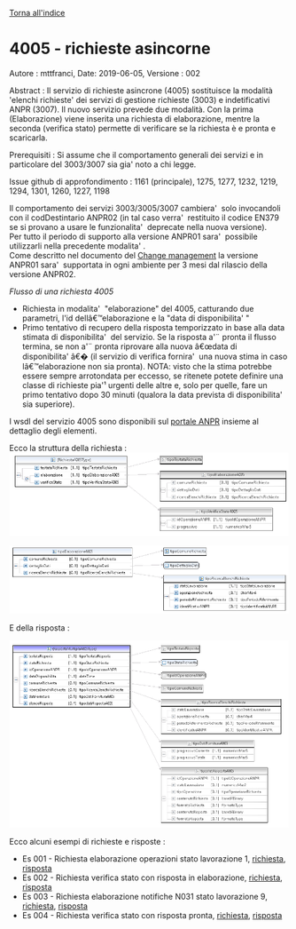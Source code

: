 [Torna all'indice](../index.md)

# 4005 - richieste asincorne #

Autore : mttfranci, Date: 2019-06-05, Versione : 002

Abstract : 
Il servizio di richieste asincrone (4005) sostituisce la modalit&agrave; 'elenchi richieste' dei servizi di gestione richieste (3003) e indetificativi ANPR (3007). Il nuovo servizio prevede due modalit&agrave;. Con la prima (Elaborazione) viene inserita una richiesta di elaborazione, mentre la seconda (verifica stato) permette di verificare se la richiesta &egrave; e pronta e scaricarla.


Prerequisiti : Si assume che il comportamento generali dei servizi e in particolare del 3003/3007 sia gia' noto a chi legge.  

Issue github di approfondimento : 1161 (principale), 1275, 1277, 1232, 1219, 1294, 1301, 1260, 1227, 1198  


Il comportamento dei servizi 3003/3005/3007 cambiera'  solo invocandoli con il codDestintario ANPR02 (in tal caso verra'  restituito il codice EN379 se si provano a usare le funzionalita'  deprecate nella nuova versione).  
Per tutto il periodo di supporto alla versione ANPR01 sara'  possibile utilizzarli nella precedente modalita' .  
Come descritto nel documento del [Change management](https://github.com/italia/anpr/blob/master/src/change-management/change-management.md) la versione ANPR01 sara'  supportata in ogni ambiente per 3 mesi dal rilascio della versione ANPR02.  



*Flusso di una richiesta 4005*
- Richiesta in modalita'  "elaborazione" del 4005, catturando due parametri, l'id dellâ€™elaborazione e la "data di disponibilita' "
- Primo tentativo di recupero della risposta temporizzato in base alla data stimata di disponibilita'  del servizio. Se la risposta a'¨ pronta il flusso termina, se non a'¨ pronta riprovare alla nuova â€œdata di disponibilita' â€� (il servizio di verifica fornira'  una nuova stima in caso lâ€™elaborazione non sia pronta).
NOTA: visto che la stima potrebbe essere sempre arrotondata per eccesso, se ritenete potete definire una classe di richieste pia'¹ urgenti delle altre e, solo per quelle, fare un primo tentativo dopo 30 minuti (qualora la data prevista di disponibilita'  sia superiore).


I wsdl del servizio 4005 sono disponibili sul [portale ANPR](https://www.anpr.interno.it/portale/documentazione-tecnica) insieme al dettaglio degli elementi. 


Ecco la struttura della richiesta : 
![image](4005_001.png)  

![image](4005_002.png)  



E della risposta : 

![image](4005_003.png)  



Ecco alcuni esempi di richieste e risposte : 
- Es 001 - Richiesta elaborazione operazioni stato lavorazione 1, [richiesta](4005_ex_001_req_elabora.xml), [risposta](4005_ex_001_res_elabora.xml)  
- Es 002 - Richiesta verifica stato con risposta in elaborazione, [richiesta](4005_ex_002_req_verifica.xml), [risposta](4005_ex_002_res_verifica.xml)  
- Es 003 - Richiesta elaborazione notifiche N031 stato lavorazione 9, [richiesta](4005_ex_003_req_elabora.xml), [risposta](4005_ex_003_res_elabora.xml)  
- Es 004 - Richiesta verifica stato con risposta pronta, [richiesta](4005_ex_004_req_verifica.xml), [risposta](4005_ex_004_res_verifica.xml)  

